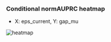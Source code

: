 ### Conditional normAUPRC heatmap

- X: eps_current, Y: gap_mu

![heatmap](/home/elicer/project_0814_2/results/20250816-160928/holdout/conditional_heatmap_eps_current_vs_gap_mu.png)
